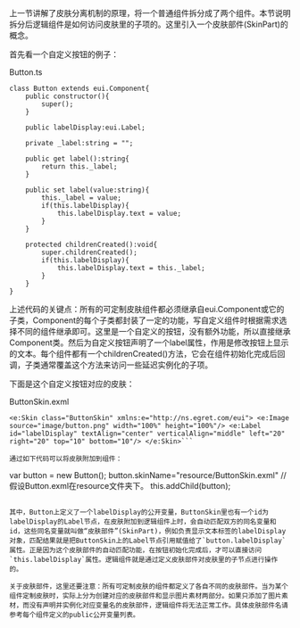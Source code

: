 上一节讲解了皮肤分离机制的原理，将一个普通组件拆分成了两个组件。本节说明拆分后逻辑组件是如何访问皮肤里的子项的。这里引入一个皮肤部件(SkinPart)的概念。

首先看一个自定义按钮的例子： 

Button.ts

```
class Button extends eui.Component{
    public constructor(){
        super();
    }

    public labelDisplay:eui.Label;

    private _label:string = "";

    public get label():string{
        return this._label;
    }

    public set label(value:string){
        this._label = value;
        if(this.labelDisplay){
            this.labelDisplay.text = value;
        }
    }

    protected childrenCreated():void{
        super.childrenCreated();
        if(this.labelDisplay){
            this.labelDisplay.text = this._label;
        }
    }
}
```
上述代码的关键点：所有的可定制皮肤组件都必须继承自eui.Component或它的子类，Component的每个子类都封装了一定的功能，写自定义组件时根据需求选择不同的组件继承即可。这里是一个自定义的按钮，没有额外功能，所以直接继承Component类。然后为自定义按钮声明了一个label属性，作用是修改按钮上显示的文本。每个组件都有一个childrenCreated()方法，它会在组件初始化完成后回调，子类通常覆盖这个方法来访问一些延迟实例化的子项。

下面是这个自定义按钮对应的皮肤：

ButtonSkin.exml

```
<e:Skin class="ButtonSkin" xmlns:e="http://ns.egret.com/eui"> <e:Image source="image/button.png" width="100%" height="100%"/> <e:Label id="labelDisplay" textAlign="center" verticalAlign="middle" left="20" right="20" top="10" bottom="10"/> </e:Skin>```

通过如下代码可以将皮肤附加到组件：

```
var button = new Button();
button.skinName="resource/ButtonSkin.exml" //假设Button.exml在resource文件夹下。
this.addChild(button);
```

其中，Button上定义了一个labelDisplay的公开变量，ButtonSkin里也有一个id为labelDisplay的Label节点，在皮肤附加到逻辑组件上时，会自动匹配双方的同名变量和id，这些同名变量就叫做“皮肤部件”(SkinPart)，例如负责显示文本标签的labelDisplay对象，匹配结果就是把ButtonSkin上的Label节点引用赋值给了`button.labelDisplay`属性。正是因为这个皮肤部件的自动匹配功能，在按钮初始化完成后，才可以直接访问`this.labelDisplay`属性。逻辑组件就是通过定义皮肤部件对皮肤里的子节点进行操作的。

关于皮肤部件，这里还要注意：所有可定制皮肤的组件都定义了各自不同的皮肤部件。当为某个组件定制皮肤时，实际上分为创建对应的皮肤部件和显示图片素材两部分。如果只添加了图片素材，而没有声明并实例化对应变量名的皮肤部件，逻辑组件将无法正常工作。具体皮肤部件名请参考每个组件定义的public公开变量列表。

